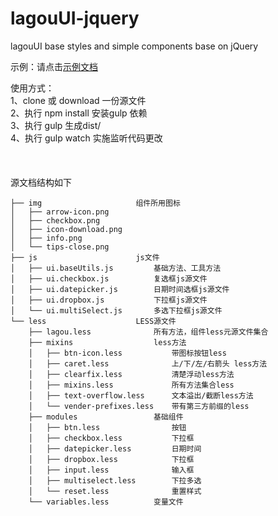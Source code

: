 # lagouUI-jquery
lagouUI base styles and simple components base on jQuery

示例：请点击<a href="http://lagou-frontend.github.io/lagouUI-jquery/example/">示例文档 </a>

使用方式：
<br>
1、clone 或 download 一份源文件<br>
2、执行 npm install 安装gulp 依赖<br>
3、执行 gulp 生成dist/ <br>
4、执行 gulp watch 实施监听代码更改<br>
<br>
<br>
<br>
源文档结构如下
``` 
├── img                     组件所用图标
│   ├── arrow-icon.png
│   ├── checkbox.png
│   ├── icon-download.png
│   ├── info.png
│   └── tips-close.png
├── js                      js文件
│   ├── ui.baseUtils.js         基础方法、工具方法
│   ├── ui.checkbox.js          复选框js源文件
│   ├── ui.datepicker.js        日期时间选框js源文件
│   ├── ui.dropbox.js           下拉框js源文件
│   └── ui.multiSelect.js       多选下拉框js源文件
└── less                    LESS源文件
    ├── lagou.less              所有方法，组件less元源文件集合
    ├── mixins                  less方法
    │   ├── btn-icon.less           带图标按钮less 
    │   ├── caret.less              上/下/左/右箭头 less方法
    │   ├── clearfix.less           清楚浮动less方法
    │   ├── mixins.less             所有方法集合less
    │   ├── text-overflow.less      文本溢出/截断less方法
    │   └── vender-prefixes.less    带有第三方前缀的less
    ├── modules                 基础组件
    │   ├── btn.less                按钮
    │   ├── checkbox.less           下拉框
    │   ├── datepicker.less         日期时间
    │   ├── dropbox.less            下拉框
    │   ├── input.less              输入框
    │   ├── multiselect.less        下拉多选
    │   └── reset.less              重置样式
    └── variables.less          变量文件    
``` 
